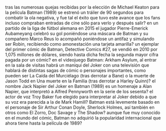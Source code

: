 tras las numerosas quejas recibidas por la elección de Michael Keaton para la película Batman (1989) se estrenó un tráiler de 90 segundos para combatir la ola negativa, y fue tal el éxito que tuvo este avance que los fans incluso compraban entradas de cine sólo para verlo y después salir?
en un partido de la liga de fútbol alemana en 2015 el jugador Pierre-Emerick Aubameyang celebró su gol poniéndose una máscara de Batman y su compañero Marco Reus lo acompañó poniéndose un antifaz y simulando ser Robin, recibiendo como amonestación una tarjeta amarilla?
un ejemplar del primer cómic de Batman, Detective Comics #27, se vendió en 2010 por 1,075 millones de dólares, siendo hasta dicha fecha la segunda mayor cifra pagada por un cómic?
en el videojuego Batman: Arkham Asylum, al entrar en la sala de visitas habrá un maniquí del Joker con una televisión que hablará de distintas sagas de cómic o personajes importantes, como pueden ser La Caída del Murciélago (tras derrotar a Bane) o la muerte de Jason Todd en Una muerte en la Familia (tras derrotar a Harley Quinn)?
el nombre Jack Napier del Joker en Batman (1989) es un homenaje a Alan Napier, que interpretó a Alfred Pennyworth en la serie de los sesenta?
el actor de voz Troy Baker fue elegido para interpretar al Joker debido a que su voz era parecida a la de Mark Hamill?
Batman está levemente basado en el personaje de Sir Arthur Conan Doyle, Sherlock Holmes, así también en otros como El Zorro, Doc Savage y The Shadow?
aunque fue muy conocido en el mundo del cómic, Batman no adquirió la popularidad internacional que ahora tiene hasta la película de 1989?
